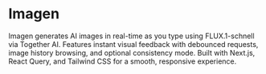 # Imagen
Imagen generates AI images in real-time as you type using FLUX.1-schnell via Together AI. Features instant visual feedback with debounced requests, image history browsing, and optional consistency mode. Built with Next.js, React Query, and Tailwind CSS for a smooth, responsive experience.
